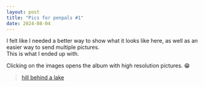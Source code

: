```yaml
---
layout: post
title: "Pics for penpals #1"
date: 2024-08-04
---
```


I felt like I needed a better way to show what it looks like here, as well as an easier way to send multiple pictures.\
This is what I ended up with.

Clicking on the images opens the album with high resolution pictures. 😁

<blockquote class="imgur-embed-pub" lang="en" data-id="a/OV4kZJC">
    <a href="//imgur.com/a/OV4kZJC">hill behind a lake</a>
</blockquote>

<script async src="//s.imgur.com/min/embed.js" charset="utf-8"></script>
